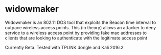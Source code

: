 # widowmaker
Widowmaker is an 802.11 DOS tool that exploits the Beacon time interval to outpace wireless access points. This (in theory) allows an attacker to deny service to a wireless access point by providing fake mac addresses to clients that are looking to authenticate with the legitimate access point

Currently Beta. Tested with TPLINK dongle and Kali 2016.2
